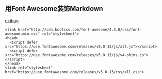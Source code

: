 ## 用Font Awesome装饰Markdown

<i class="fa fa-weixin"></i>[ckjbug](https://...)


    <link href="http://cdn.bootcss.com/font-awesome/4.3.0/css/font-awesome.min.css" rel="stylesheet">
    <head>
      <script defer src="https://use.fontawesome.com/releases/v5.0.13/js/all.js"></script> 
      <script defer src="https://use.fontawesome.com/releases/v5.0.13/js/v4-shims.js"></script>
    </head>
    <link rel="stylesheet" href="https://use.fontawesome.com/releases/v5.0.13/css/all.css">


